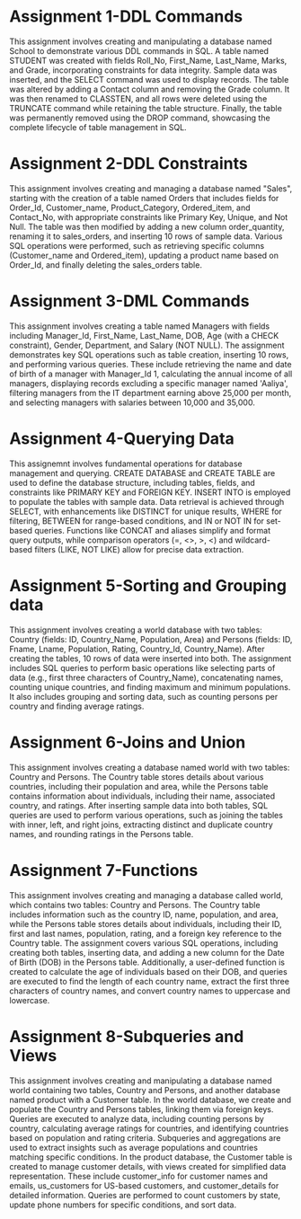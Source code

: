# Assignment 1-DDL Commands
This assignment involves creating and manipulating a database named School to demonstrate various DDL commands in SQL. A table named STUDENT was created with fields Roll_No, First_Name, Last_Name, Marks, and Grade, incorporating constraints for data integrity. Sample data was inserted, and the SELECT command was used to display records. The table was altered by adding a Contact column and removing the Grade column. It was then renamed to CLASSTEN, and all rows were deleted using the TRUNCATE command while retaining the table structure. Finally, the table was permanently removed using the DROP command, showcasing the complete lifecycle of table management in SQL.

# Assignment 2-DDL Constraints
This assignment involves creating and managing a database named "Sales", starting with the creation of a table named Orders that includes fields for Order_Id, Customer_name, Product_Category, Ordered_item, and Contact_No, with appropriate constraints like Primary Key, Unique, and Not Null. The table was then modified by adding a new column order_quantity, renaming it to sales_orders, and inserting 10 rows of sample data. Various SQL operations were performed, such as retrieving specific columns (Customer_name and Ordered_item), updating a product name based on Order_Id, and finally deleting the sales_orders table. 

# Assignment 3-DML Commands
This assignment involves creating a table named Managers with fields including Manager_Id, First_Name, Last_Name, DOB, Age (with a CHECK constraint), Gender, Department, and Salary (NOT NULL). The assignment demonstrates key SQL operations such as table creation, inserting 10 rows, and performing various queries. These include retrieving the name and date of birth of a manager with Manager_Id 1, calculating the annual income of all managers, displaying records excluding a specific manager named 'Aaliya', filtering managers from the IT department earning above 25,000 per month, and selecting managers with salaries between 10,000 and 35,000.

# Assignment 4-Querying Data
This assignemnt involves fundamental operations for database management and querying. CREATE DATABASE and CREATE TABLE are used to define the database structure, including tables, fields, and constraints like PRIMARY KEY and FOREIGN KEY. INSERT INTO is employed to populate the tables with sample data. Data retrieval is achieved through SELECT, with enhancements like DISTINCT for unique results, WHERE for filtering, BETWEEN for range-based conditions, and IN or NOT IN for set-based queries. Functions like CONCAT and aliases simplify and format query outputs, while comparison operators (=, <>, >, <) and wildcard-based filters (LIKE, NOT LIKE) allow for precise data extraction.

# Assignment 5-Sorting and Grouping data
This assignment involves creating a world database with two tables: Country (fields: ID, Country_Name, Population, Area) and Persons (fields: ID, Fname, Lname, Population, Rating, Country_Id, Country_Name). After creating the tables, 10 rows of data were inserted into both. The assignment includes SQL queries to perform basic operations like selecting parts of data (e.g., first three characters of Country_Name), concatenating names, counting unique countries, and finding maximum and minimum populations. It also includes grouping and sorting data, such as counting persons per country and finding average ratings. 

# Assignment 6-Joins and Union
This assignment involves creating a database named world with two tables: Country and Persons. The Country table stores details about various countries, including their population and area, while the Persons table contains information about individuals, including their name, associated country, and ratings. After inserting sample data into both tables, SQL queries are used to perform various operations, such as joining the tables with inner, left, and right joins, extracting distinct and duplicate country names, and rounding ratings in the Persons table.

# Assignment 7-Functions
This assignment involves creating and managing a database called world, which contains two tables: Country and Persons. The Country table includes information such as the country ID, name, population, and area, while the Persons table stores details about individuals, including their ID, first and last names, population, rating, and a foreign key reference to the Country table. The assignment covers various SQL operations, including creating both tables, inserting data, and adding a new column for the Date of Birth (DOB) in the Persons table. Additionally, a user-defined function is created to calculate the age of individuals based on their DOB, and queries are executed to find the length of each country name, extract the first three characters of country names, and convert country names to uppercase and lowercase.

# Assignment 8-Subqueries and Views
This assignment involves creating and manipulating a database named world containing two tables, Country and Persons, and another database named product with a Customer table. In the world database, we create and populate the Country and Persons tables, linking them via foreign keys. Queries are executed to analyze data, including counting persons by country, calculating average ratings for countries, and identifying countries based on population and rating criteria. Subqueries and aggregations are used to extract insights such as average populations and countries matching specific conditions. In the product database, the Customer table is created to manage customer details, with views created for simplified data representation. These include customer_info for customer names and emails, us_customers for US-based customers, and customer_details for detailed information. Queries are performed to count customers by state, update phone numbers for specific conditions, and sort data. 

